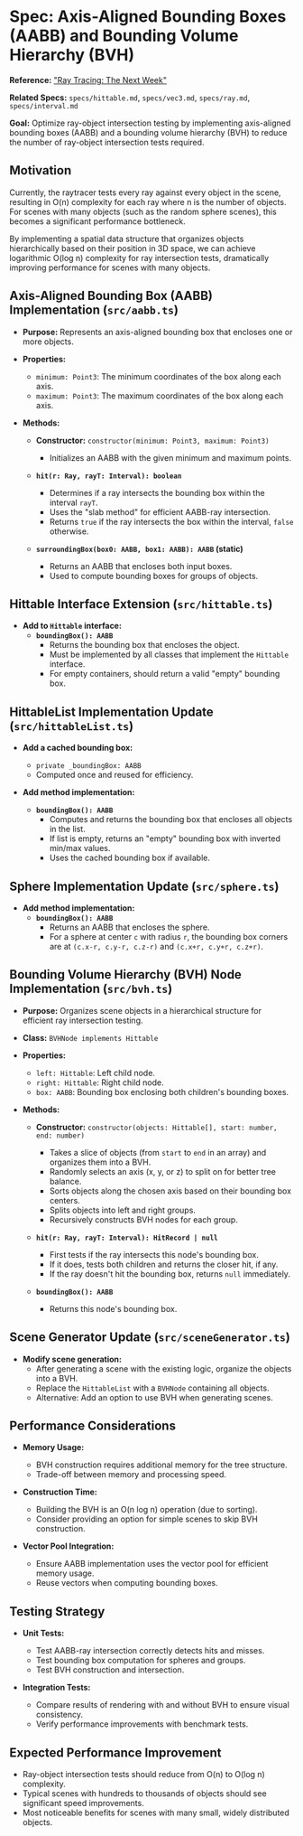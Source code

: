 # Spec: Axis-Aligned Bounding Boxes (AABB) and Bounding Volume Hierarchy (BVH)

**Reference:** ["Ray Tracing: The Next Week"](https://raytracing.github.io/books/RayTracingTheNextWeek.html)

**Related Specs:** `specs/hittable.md`, `specs/vec3.md`, `specs/ray.md`, `specs/interval.md`

**Goal:** Optimize ray-object intersection testing by implementing axis-aligned bounding boxes (AABB) and a bounding volume hierarchy (BVH) to reduce the number of ray-object intersection tests required.

## Motivation

Currently, the raytracer tests every ray against every object in the scene, resulting in O(n) complexity for each ray where n is the number of objects. For scenes with many objects (such as the random sphere scenes), this becomes a significant performance bottleneck.

By implementing a spatial data structure that organizes objects hierarchically based on their position in 3D space, we can achieve logarithmic O(log n) complexity for ray intersection tests, dramatically improving performance for scenes with many objects.

## Axis-Aligned Bounding Box (AABB) Implementation (`src/aabb.ts`)

* **Purpose:** Represents an axis-aligned bounding box that encloses one or more objects.
* **Properties:**
  * `minimum: Point3`: The minimum coordinates of the box along each axis.
  * `maximum: Point3`: The maximum coordinates of the box along each axis.

* **Methods:**
  * **Constructor:** `constructor(minimum: Point3, maximum: Point3)`
    * Initializes an AABB with the given minimum and maximum points.
  
  * **`hit(r: Ray, rayT: Interval): boolean`**
    * Determines if a ray intersects the bounding box within the interval `rayT`.
    * Uses the "slab method" for efficient AABB-ray intersection.
    * Returns `true` if the ray intersects the box within the interval, `false` otherwise.
  
  * **`surroundingBox(box0: AABB, box1: AABB): AABB` (static)**
    * Returns an AABB that encloses both input boxes.
    * Used to compute bounding boxes for groups of objects.

## Hittable Interface Extension (`src/hittable.ts`)

* **Add to `Hittable` interface:**
  * **`boundingBox(): AABB`**
    * Returns the bounding box that encloses the object.
    * Must be implemented by all classes that implement the `Hittable` interface.
    * For empty containers, should return a valid "empty" bounding box.

## HittableList Implementation Update (`src/hittableList.ts`)

* **Add a cached bounding box:**
  * `private _boundingBox: AABB`
  * Computed once and reused for efficiency.

* **Add method implementation:**
  * **`boundingBox(): AABB`**
    * Computes and returns the bounding box that encloses all objects in the list.
    * If list is empty, returns an "empty" bounding box with inverted min/max values.
    * Uses the cached bounding box if available.

## Sphere Implementation Update (`src/sphere.ts`)

* **Add method implementation:**
  * **`boundingBox(): AABB`**
    * Returns an AABB that encloses the sphere.
    * For a sphere at center `c` with radius `r`, the bounding box corners are at `(c.x-r, c.y-r, c.z-r)` and `(c.x+r, c.y+r, c.z+r)`.

## Bounding Volume Hierarchy (BVH) Node Implementation (`src/bvh.ts`)

* **Purpose:** Organizes scene objects in a hierarchical structure for efficient ray intersection testing.
* **Class:** `BVHNode implements Hittable`
* **Properties:**
  * `left: Hittable`: Left child node.
  * `right: Hittable`: Right child node.
  * `box: AABB`: Bounding box enclosing both children's bounding boxes.

* **Methods:**
  * **Constructor:** `constructor(objects: Hittable[], start: number, end: number)`
    * Takes a slice of objects (from `start` to `end` in an array) and organizes them into a BVH.
    * Randomly selects an axis (x, y, or z) to split on for better tree balance.
    * Sorts objects along the chosen axis based on their bounding box centers.
    * Splits objects into left and right groups.
    * Recursively constructs BVH nodes for each group.
  
  * **`hit(r: Ray, rayT: Interval): HitRecord | null`**
    * First tests if the ray intersects this node's bounding box.
    * If it does, tests both children and returns the closer hit, if any.
    * If the ray doesn't hit the bounding box, returns `null` immediately.
  
  * **`boundingBox(): AABB`**
    * Returns this node's bounding box.

## Scene Generator Update (`src/sceneGenerator.ts`)

* **Modify scene generation:**
  * After generating a scene with the existing logic, organize the objects into a BVH.
  * Replace the `HittableList` with a `BVHNode` containing all objects.
  * Alternative: Add an option to use BVH when generating scenes.

## Performance Considerations

* **Memory Usage:**
  * BVH construction requires additional memory for the tree structure.
  * Trade-off between memory and processing speed.

* **Construction Time:**
  * Building the BVH is an O(n log n) operation (due to sorting).
  * Consider providing an option for simple scenes to skip BVH construction.

* **Vector Pool Integration:**
  * Ensure AABB implementation uses the vector pool for efficient memory usage.
  * Reuse vectors when computing bounding boxes.

## Testing Strategy

* **Unit Tests:**
  * Test AABB-ray intersection correctly detects hits and misses.
  * Test bounding box computation for spheres and groups.
  * Test BVH construction and intersection.

* **Integration Tests:**
  * Compare results of rendering with and without BVH to ensure visual consistency.
  * Verify performance improvements with benchmark tests.

## Expected Performance Improvement

* Ray-object intersection tests should reduce from O(n) to O(log n) complexity.
* Typical scenes with hundreds to thousands of objects should see significant speed improvements.
* Most noticeable benefits for scenes with many small, widely distributed objects.
